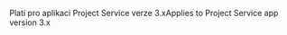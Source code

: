 <span data-ttu-id="c3dfe-101">Platí pro aplikaci Project Service verze 3.x</span><span class="sxs-lookup"><span data-stu-id="c3dfe-101">Applies to Project Service app version 3.x</span></span>
